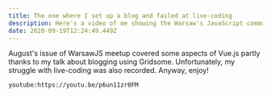 ```yaml
---
title: The one where I set up a blog and failed at live-coding
description: Here's a video of me showing the Warsaw's JavaScript community how to start blogging with your own blog using Gridsome.
date: 2020-09-19T12:24:49.449Z
---
```

August's issue of WarsawJS meetup covered some aspects of Vue.js partly thanks to my talk about blogging using Gridsome. Unfortunately, my struggle with live-coding was also recorded. Anyway, enjoy!

`youtube:https://youtu.be/p6un11zr0FM`
